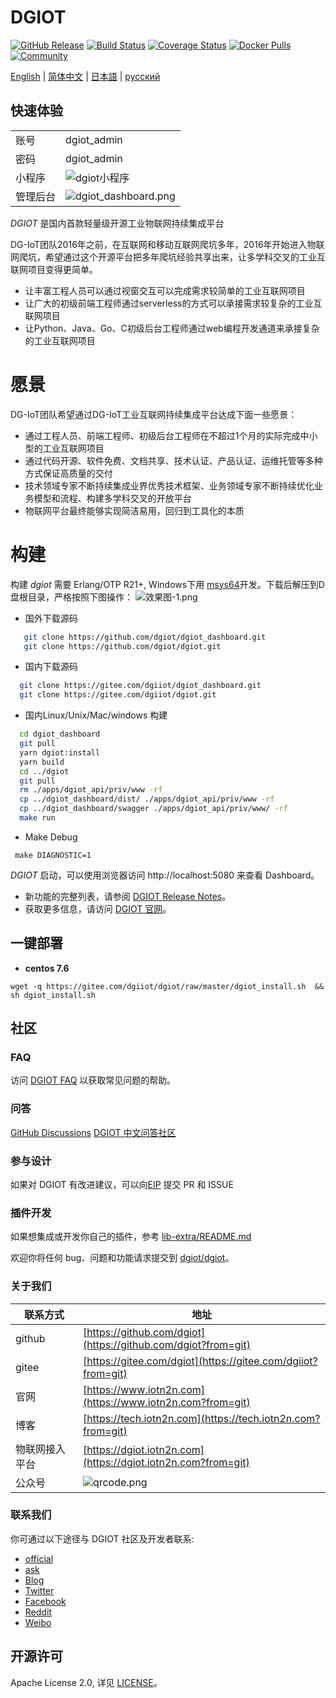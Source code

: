 # DGIOT

[![GitHub Release](https://img.shields.io/github/release/dgiot/dgiot?color=brightgreen)](https://github.com/dgiot/dgiot/releases)
[![Build Status](https://travis-ci.org/dgiot/dgiot.svg)](https://travis-ci.org/dgiot/dgiot)
[![Coverage Status](https://coveralls.io/repos/github/dgiot/dgiot/badge.svg)](https://coveralls.io/github/dgiot/dgiot)
[![Docker Pulls](https://img.shields.io/docker/pulls/dgiot/dgiot)](https://hub.docker.com/r/dgiot/dgiot)
[![Community](https://img.shields.io/badge/Community-DGIOT-yellow)](https://tech.iotn2n.com)

[English](./README.md) | [简体中文](./README-CN.md) | [日本語](./README-JP.md) | [русский](./README-RU.md)

## 快速体验
|        |                                                                                       |
| -------------- | ----------------------------------------------------------------------------------------- |
| 账号         | dgiot_admin                            |
| 密码          | dgiot_admin                             |
|小程序 | ![dgiot小程序](http://dgiot-1253666439.cos.ap-shanghai-fsi.myqcloud.com/dgiot_release/dgiot_wechat.jpg)                             |
|管理后台|![dgiot_dashboard.png](http://dgiot-1253666439.cos.ap-shanghai-fsi.myqcloud.com/dgiot_release/dgiot_dashboard.png)|


*DGIOT*  是国内首款轻量级开源工业物联网持续集成平台

DG-IoT团队2016年之前，在互联网和移动互联网爬坑多年，2016年开始进入物联网爬坑，希望通过这个开源平台把多年爬坑经验共享出来，让多学科交叉的工业互联网项目变得更简单。
   + 让丰富工程人员可以通过视窗交互可以完成需求较简单的工业互联网项目
   + 让广大的初级前端工程师通过serverless的方式可以承接需求较复杂的工业互联网项目
   + 让Python、Java、Go、C初级后台工程师通过web编程开发通道来承接复杂的工业互联网项目

# 愿景
  DG-IoT团队希望通过DG-IoT工业互联网持续集成平台达成下面一些愿景：
  + 通过工程人员、前端工程师、初级后台工程师在不超过1个月的实际完成中小型的工业互联网项目
  + 通过代码开源、软件免费、文档共享、技术认证、产品认证、运维托管等多种方式保证高质量的交付
  + 技术领域专家不断持续集成业界优秀技术框架、业务领域专家不断持续优化业务模型和流程、构建多学科交叉的开放平台
  + 物联网平台最终能够实现简洁易用，回归到工具化的本质

# 构建

 构建 *dgiot* 需要 Erlang/OTP R21+, Windows下用 [msys64](http://dgiot-1253666439.cos.ap-shanghai-fsi.myqcloud.com/msys64/msys64.zip)开发。下载后解压到D盘根目录，严格按照下图操作：
![效果图-1.png](http://dgiot-1253666439.cos.ap-shanghai-fsi.myqcloud.com/msys64/%E6%95%88%E6%9E%9C%E5%9B%BE-1.png)

 +  国外下载源码
  ```bash
     git clone https://github.com/dgiot/dgiot_dashboard.git
     git clone https://github.com/dgiot/dgiot.git
   ```

 +  国内下载源码
   ```bash
     git clone https://gitee.com/dgiiot/dgiot_dashboard.git
     git clone https://gitee.com/dgiiot/dgiot.git
   ```

 +  国内Linux/Unix/Mac/windows 构建
  ```bash
    cd dgiot_dashboard
    git pull
    yarn dgiot:install
    yarn build
    cd ../dgiot
    git pull
    rm ./apps/dgiot_api/priv/www -rf
    cp ../dgiot_dashboard/dist/ ./apps/dgiot_api/priv/www -rf
    cp ../dgiot_dashboard/swagger ./apps/dgiot_api/priv/www/ -rf
    make run
 ```
+ Make Debug
 ```
  make DIAGNOSTIC=1
 ```
*DGIOT* 启动，可以使用浏览器访问 http://localhost:5080 来查看 Dashboard。

- 新功能的完整列表，请参阅 [DGIOT Release Notes](https://github.com/dgiot/dgiot/releases)。
- 获取更多信息，请访问 [DGIOT 官网](https://tech.iotn2n.com/)。

## 一键部署

 + **centos 7.6**

```
wget -q https://gitee.com/dgiiot/dgiot/raw/master/dgiot_install.sh  && sh dgiot_install.sh
```

## 社区

### FAQ

访问 [DGIOT FAQ](https://tech.iotn2n.com/zh/backend/) 以获取常见问题的帮助。

### 问答

[GitHub Discussions](https://github.com/dgiot/dgiot_server/discussions)
[DGIOT 中文问答社区](https://tech.iotn2n.com/)

### 参与设计

如果对 DGIOT 有改进建议，可以向[EIP](https://github.com/dgiot/eip) 提交 PR 和 ISSUE

### 插件开发

如果想集成或开发你自己的插件，参考 [lib-extra/README.md](./lib-extra/README.md)

欢迎你将任何 bug、问题和功能请求提交到 [dgiot/dgiot](https://github.com/dgiot/dgiot/issues)。

### 关于我们
| 联系方式       | 地址                                                                                      |
| -------------- | ----------------------------------------------------------------------------------------- |
| github         | [https://github.com/dgiot](https://github.com/dgiot?from=git)                             |
| gitee          | [https://gitee.com/dgiot](https://gitee.com/dgiiot?from=git)                              |
| 官网           | [https://www.iotn2n.com](https://www.iotn2n.com?from=git)                                 |
| 博客           | [https://tech.iotn2n.com](https://tech.iotn2n.com?from=git)                               |
| 物联网接入平台 | [https://dgiot.iotn2n.com](https://dgiot.iotn2n.com?from=git)                             |
| 公众号         | ![qrcode.png](http://dgiot-1253666439.cos.ap-shanghai-fsi.myqcloud.com/wechat/qrcode.png) |

### 联系我们
你可通过以下途径与 DGIOT 社区及开发者联系:
- [official](https://www.iotn2n.com)
- [ask](https://ask.iotn2n.com/)
- [Blog](https://tech.iotn2n.com)
- [Twitter](https://twitter.com/)
- [Facebook](https://www.facebook.com/)
- [Reddit](https://www.reddit.com/)
- [Weibo](https://weibo.com)

## 开源许可
Apache License 2.0, 详见 [LICENSE](./LICENSE)。
